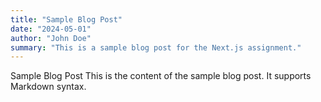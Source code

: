 ```yaml
---
title: "Sample Blog Post"
date: "2024-05-01"
author: "John Doe"
summary: "This is a sample blog post for the Next.js assignment."
---
```


Sample Blog Post
This is the content of the sample blog post. It supports Markdown syntax.
